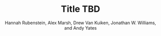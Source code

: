 ---
permalink: /papers/nc-battery-report/
pdf: 'files/research/papers/nc-battery-report.pdf'
author: 'Hannah Rubenstein, Alex Marsh, Drew Van Kuiken, Jonathan W. Williams, and Andy Yates'
title: 'Title TBD'
description: 'Download "TITLE TBD" by Hannah Rubenstein, Alex Marsh, Drew Van Kuiken, Jonathan W. Williams, and Andy Yates.'
image: ''
---